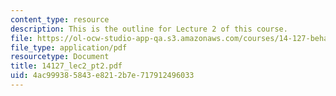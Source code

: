 ```yaml
---
content_type: resource
description: This is the outline for Lecture 2 of this course.
file: https://ol-ocw-studio-app-qa.s3.amazonaws.com/courses/14-127-behavioral-economics-and-finance-spring-2004/4ac999385843e8212b7e717912496033_14127_lec2_pt2.pdf
file_type: application/pdf
resourcetype: Document
title: 14127_lec2_pt2.pdf
uid: 4ac99938-5843-e821-2b7e-717912496033
---
```

